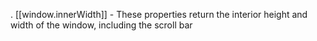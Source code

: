 . [[window.innerWidth]] - These properties return the interior height and width of the window, including the scroll bar